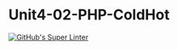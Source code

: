 # Unit4-02-PHP-ColdHot
[![GitHub's Super Linter](https://github.com/ICS2O-Programming-VanN/Unit4-02-PHP-ColdHot/workflows/GitHub's%20Super%20Linter/badge.svg)](https://github.com/ICS2O-Programming-VanN/Unit4-02-PHP-ColdHot/actions)